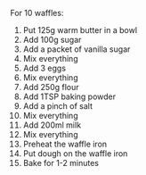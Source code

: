 For 10 waffles:

1. Put 125g warm butter in a bowl
2. Add 100g sugar
3. Add a packet of vanilla sugar
4. Mix everything
5. Add 3 eggs
6. Mix everything
7. Add 250g flour
8. Add 1TSP baking powder
9. Add a pinch of salt
10. Mix everything
11. Add 200ml milk
12. Mix everything
13. Preheat the waffle iron
14. Put dough on the waffle iron
15. Bake for 1-2 minutes